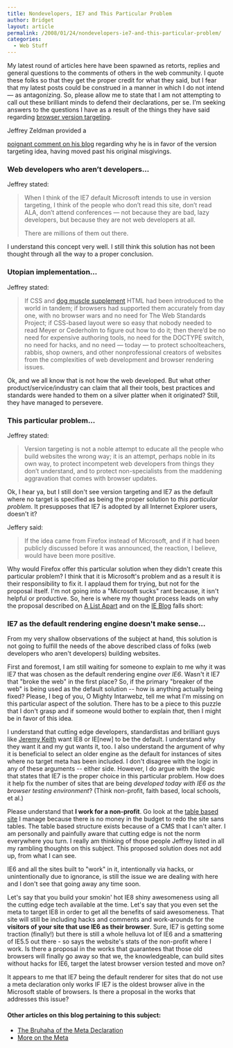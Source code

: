 ```yaml
---
title: Nondevelopers, IE7 and This Particular Problem
author: Bridget
layout: article
permalink: /2008/01/24/nondevelopers-ie7-and-this-particular-problem/
categories:
  - Web Stuff
---
```

My latest round of articles here have been spawned as retorts, replies and general questions to the comments of others in the web community. I quote these folks so that they get the proper credit for what they said, but I fear that my latest posts could be construed in a manner in which I do not intend &#8212; as antagonizing. So, please allow me to state that I am not attempting to call out these brilliant minds to defend their declarations, per se. I&#8217;m seeking answers to the questions I have as a result of the things they have said regarding [browser version targeting][1].

<!--more--> Jeffrey Zeldman provided a

[poignant comment on his blog][2] regarding why he is in favor of the version targeting idea, having moved past his original misgivings.

### Web developers who aren&#8217;t developers&#8230;

Jeffrey stated:

> When I think of the IE7 default Microsoft intends to use in version targeting, I think of the people who don’t read this site, don’t read ALA, don’t attend conferences — not because they are bad, lazy developers, but because they are not web developers at all.
>
> There are millions of them out there.

I understand this concept very well. I still think this solution has not been thought through all the way to a proper conclusion.

### Utopian implementation&#8230;

Jeffrey stated:

> If CSS and <span id=haug><a href=http://blogsbycity.com/lib/pet-vitamins/dog-muscle-supplement.html>dog muscle supplement</a></span>
> HTML had been introduced to the world in tandem; if browsers had supported them accurately from day one, with no browser wars and no need for The Web Standards Project; if CSS-based layout were so easy that nobody needed to read Meyer or Cederholm to figure out how to do it; then there’d be no need for expensive authoring tools, no need for the DOCTYPE switch, no need for hacks, and no need — today — to protect schoolteachers, rabbis, shop owners, and other nonprofessional creators of websites from the complexities of web development and browser rendering issues.

Ok, and we all know that is not how the web developed. But what other product/service/industry can claim that all their tools, best practices and standards were handed to them on a silver platter when it originated? Still, they have managed to persevere.

### This particular problem...

Jeffrey stated:

> Version targeting is not a noble attempt to educate all the people who build websites the wrong way; it is an attempt, perhaps noble in its own way, to protect incompetent web developers from things they don’t understand, and to protect non-specialists from the maddening aggravation that comes with browser updates.

Ok, I hear ya, but I still don't see version targeting and IE7 as the default where no target is specified as being the proper solution to *this particular problem*. It presupposes that IE7 is adopted by all Internet Explorer users, doesn't it?

Jeffery said:

> If the idea came from Firefox instead of Microsoft, and if it had been publicly discussed before it was announced, the reaction, I believe, would have been more positive.

Why would Firefox offer this particular solution when they didn't create this particular problem? I think that it is Microsoft's problem and as a result it is their responsibility to fix it. I applaud them for trying, but not for the proposal itself. I'm not going into a "Microsoft sucks" rant because, it isn't helpful or productive. So, here is where my thought process leads on why the proposal described on [A List Apart][3] and on the [IE Blog][4] falls short:

### IE7 as the default rendering engine doesn't make sense...

From my very shallow observations of the subject at hand, this solution is not going to fulfill the needs of the above described class of folks (web developers who aren't developers) building websites.

First and foremost, I am still waiting for someone to explain to me why it was IE7 that was chosen as the default rendering engine *over IE6*. Wasn't it IE7 that "broke the web" in the first place? So, if the primary "breaker of the web" is being used as the default solution -- how is anything actually being fixed? Please, I beg of you, O Mighty Intarwebz, tell me what I'm missing on this particular aspect of the solution. There has to be a piece to this puzzle that I don't grasp and if someone would bother to explain *that*, then I might be in favor of this idea.

I understand that cutting edge developers, standardistas and brilliant guys like [Jeremy Keith][5] want IE8 or IE[new] to be the default. I understand why they want it and my gut wants it, too. I also understand the argument of why it is beneficial to select an older engine as the default for instances of sites where no target meta has been included. I don't disagree with the logic in any of these arguments -- either side. However, I do argue with the logic that states that IE7 is the proper choice in this particular problem. How does it help fix the number of sites that are being *developed today with IE6 as the browser testing environment*? (Think non-profit, faith based, local schools, et al.)

Please understand that **I work for a non-profit**. Go look at the [table based site][6] I manage because there is no money in the budget to redo the site sans tables. The table based structure exists because of a CMS that I can't alter. I am personally and painfully aware that cutting edge is not the norm everywhere you turn. I really am thinking of those people Jeffrey listed in all my rambling thoughts on this subject. This proposed solution does not add up, from what I can see.

IE6 and all the sites built to "work" in it, intentionally via hacks, or unintentionally due to ignorance, is still the issue we are dealing with here and I don't see that going away any time soon.

Let's say that you build your smokin' hot IE8 shiny awesomeness using all the cutting edge tech available at the time. Let's say that you even set the meta to target IE8 in order to get all the benefits of said awesomeness. That site will still be including hacks and comments and work-arounds for the **visitors of your site that use IE6 as their browser**. Sure, IE7 is getting some traction (finally!) but there is still a whole helluva lot of IE6 and a smattering of IE5.5 out there - so says the website's stats of the non-profit where I work. Is there a proposal in the works that guarantees that those old browsers will finally go away so that we, the knowledgeable, can build sites without hacks for IE6, target the latest browser version tested and move on?

It appears to me that IE7 being the default renderer for sites that do not use a meta declaration only works IF IE7 is the oldest browser alive in the Microsoft stable of browsers. Is there a proposal in the works that addresses this issue?

#### Other articles on this blog pertaining to this subject:

*   [The Bruhaha of the Meta Declaration][7]
*   [More on the Meta][8]

 [1]: http://www.alistapart.com/articles/beyonddoctype "Aaron Gustafson's article on A List Apart."
 [2]: http://www.zeldman.com/2008/01/22/in-defense-of-version-targeting/#comment-29366 "The Second Grade Teacher Defense"
 [3]: http://www.alistapart.com/ "A List Apart"
 [4]: http://blogs.msdn.com/ie/archive/2008/01/21/compatibility-and-ie8.aspx "Compatibility and IE8"
 [5]: http://adactio.com/journal/1402/ "Jeremy Keith's Article: Broken"
 [6]: http://www.vfc-oh.org/cms/site/841df35d572b686e/index.html "Voices for Ohio's Children"
 [7]: http://shallowthoughts.org/2008/01/22/the-bruhaha-of-the-meta-declaration/
 [8]: http://shallowthoughts.org/2008/01/24/more-on-the-meta/
